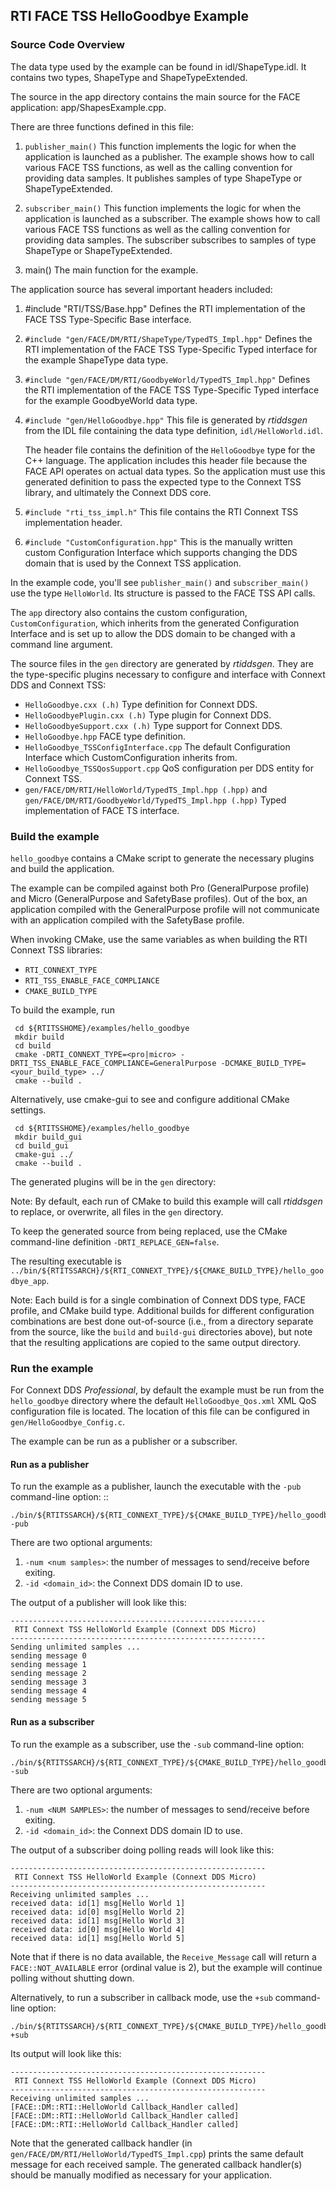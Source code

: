 ## RTI FACE TSS HelloGoodbye Example

### Source Code Overview
The data type used by the example can be found in
idl/ShapeType.idl. It contains two types, ShapeType and ShapeTypeExtended.


The source in the app directory contains the main source for
the FACE application: app/ShapesExample.cpp.

There are three functions defined in this file:

  1. ``publisher_main()`` This function implements the logic for
     when the application is launched as a publisher. The example
     shows how to call various FACE TSS functions, as well as the
     calling convention for providing data samples. It publishes
     samples of type ShapeType or ShapeTypeExtended.

  2. ``subscriber_main()`` This function implements the logic for when the
     application is launched as a subscriber. The example shows how to
     call various FACE TSS functions as well as the calling convention
     for providing data samples. The subscriber subscribes to samples of type
     ShapeType or ShapeTypeExtended.

  3. main() The main function for the example.


The application source has several important headers included:

  1. #include "RTI/TSS/Base.hpp" Defines the RTI implementation of the
     FACE TSS Type-Specific Base interface.

  2. ``#include "gen/FACE/DM/RTI/ShapeType/TypedTS_Impl.hpp"`` Defines the RTI
     implementation of the FACE TSS Type-Specific Typed interface for
     the example ShapeType data type.

  3. ``#include "gen/FACE/DM/RTI/GoodbyeWorld/TypedTS_Impl.hpp"`` Defines the RTI
     implementation of the FACE TSS Type-Specific Typed interface for
     the example GoodbyeWorld data type.

  4. ``#include "gen/HelloGoodbye.hpp"`` This file is generated by *rtiddsgen*
     from the IDL file containing the data type definition,
     ``idl/HelloWorld.idl``.

     The header file contains the definition of the ``HelloGoodbye`` type
     for the C++ language. The application includes this header file
     because the FACE API operates on actual data types. So the
     application must use this generated definition to pass the
     expected type to the Connext TSS library, and ultimately
     the Connext DDS core.

  5. ``#include "rti_tss_impl.h"`` This file contains the RTI Connext TSS
     implementation header.

  6. ``#include "CustomConfiguration.hpp"`` This is the manually written custom
     Configuration Interface which supports changing the DDS domain that is used by
     the Connext TSS application.

In the example code, you'll see ``publisher_main()`` and ``subscriber_main()``
use the type ``HelloWorld``. Its structure is passed
to the FACE TSS API calls.

The ``app`` directory also contains the custom configuration,
``CustomConfiguration``, which inherits from the generated Configuration Interface
and is set up to allow the DDS domain to be changed with a command line argument.

The source files in the ``gen`` directory are generated by *rtiddsgen*.
They are the type-specific plugins necessary to configure and
interface with Connext DDS and Connext TSS:

  - ``HelloGoodbye.cxx (.h)`` Type definition for Connext DDS.
  - ``HelloGoodbyePlugin.cxx (.h)`` Type plugin for Connext DDS.
  - ``HelloGoodbyeSupport.cxx (.h)`` Type support for Connext DDS.
  - ``HelloGoodbye.hpp`` FACE type definition.
  - ``HelloGoodbye_TSSConfigInterface.cpp`` The default Configuration Interface which CustomConfiguration inherits from.
  - ``HelloGoodbye_TSSQosSupport.cpp`` QoS configuration per DDS entity for Connext TSS.
  - ``gen/FACE/DM/RTI/HelloWorld/TypedTS_Impl.hpp (.hpp)`` and  ``gen/FACE/DM/RTI/GoodbyeWorld/TypedTS_Impl.hpp (.hpp)`` Typed implementation of FACE TS interface.


### Build the example

``hello_goodbye`` contains a CMake script to generate the
necessary plugins and build the application.

The example can be compiled against both Pro (GeneralPurpose profile) and Micro
(GeneralPurpose and SafetyBase profiles). Out of the box, an application
compiled with the GeneralPurpose profile will not communicate with an application
compiled with the SafetyBase profile.

When invoking CMake, use the same variables as when building the RTI Connext TSS libraries:

- ``RTI_CONNEXT_TYPE``
- ``RTI_TSS_ENABLE_FACE_COMPLIANCE``
- ``CMAKE_BUILD_TYPE``

To build the example, run

     cd ${RTITSSHOME}/examples/hello_goodbye
     mkdir build
     cd build
     cmake -DRTI_CONNEXT_TYPE=<pro|micro> -DRTI_TSS_ENABLE_FACE_COMPLIANCE=GeneralPurpose -DCMAKE_BUILD_TYPE=<your_build_type> ../
     cmake --build .


Alternatively, use cmake-gui to see and configure additional CMake settings.


     cd ${RTITSSHOME}/examples/hello_goodbye
     mkdir build_gui
     cd build_gui
     cmake-gui ../
     cmake --build .


The generated plugins will be in the ``gen`` directory:

Note: By default, each run of CMake to build this example will call *rtiddsgen* to
replace, or overwrite, all files in the ``gen`` directory.

To keep the generated source from being replaced, use the
CMake command-line definition ``-DRTI_REPLACE_GEN=false``.


The resulting executable is
``../bin/${RTITSSARCH}/${RTI_CONNEXT_TYPE}/${CMAKE_BUILD_TYPE}/hello_goodbye_app``.


Note: Each build is for a single combination of Connext DDS type, FACE profile, and
CMake build type. Additional builds for different configuration combinations are
best done out-of-source (i.e., from a directory separate from the source, like the
``build`` and ``build-gui`` directories above), but note that the resulting
applications are copied to the same output directory.


### Run the example

For Connext DDS *Professional*, by default the example must be run from the
``hello_goodbye`` directory where the default ``HelloGoodbye_Qos.xml`` XML
QoS configuration file is located.  The location of this file can be configured
in ``gen/HelloGoodbye_Config.c``.

The example can be run as a publisher or a subscriber.

#### Run as a publisher
To run the example as a publisher, launch the executable with
the ``-pub`` command-line option: ::

    ./bin/${RTITSSARCH}/${RTI_CONNEXT_TYPE}/${CMAKE_BUILD_TYPE}/hello_goodbye_app -pub

There are two optional arguments:
  1. ``-num <num samples>``: the number of messages to send/receive before
     exiting.
  2. ``-id <domain_id>``: the Connext DDS domain ID to use.

The output of a publisher will look like this:

    ---------------------------------------------------------
     RTI Connext TSS HelloWorld Example (Connext DDS Micro)
    ---------------------------------------------------------
    Sending unlimited samples ...
    sending message 0
    sending message 1
    sending message 2
    sending message 3
    sending message 4
    sending message 5



#### Run as a subscriber

To run the example as a subscriber, use the ``-sub`` command-line option:

    ./bin/${RTITSSARCH}/${RTI_CONNEXT_TYPE}/${CMAKE_BUILD_TYPE}/hello_goodbye_app -sub

There are two optional arguments:
  1. ``-num <NUM SAMPLES>``: the number of messages to send/receive before
     exiting.
  2. ``-id <domain_id>``: the Connext DDS domain ID to use.

The output of a subscriber doing polling reads will look like this:

    ---------------------------------------------------------
     RTI Connext TSS HelloWorld Example (Connext DDS Micro)
    ---------------------------------------------------------
    Receiving unlimited samples ...
    received data: id[1] msg[Hello World 1]
    received data: id[0] msg[Hello World 2]
    received data: id[1] msg[Hello World 3]
    received data: id[0] msg[Hello World 4]
    received data: id[1] msg[Hello World 5]

Note that if there is no data available, the ``Receive_Message`` call will
return a ``FACE::NOT_AVAILABLE`` error (ordinal value is 2), but the example
will continue polling without shutting down.

Alternatively, to run a subscriber in callback mode,
use the ``+sub`` command-line option:

    ./bin/${RTITSSARCH}/${RTI_CONNEXT_TYPE}/${CMAKE_BUILD_TYPE}/hello_goodbye_app +sub

Its output will look like this:

    ---------------------------------------------------------
     RTI Connext TSS HelloWorld Example (Connext DDS Micro)
    ---------------------------------------------------------
    Receiving unlimited samples ...
    [FACE::DM::RTI::HelloWorld Callback_Handler called]
    [FACE::DM::RTI::HelloWorld Callback_Handler called]
    [FACE::DM::RTI::HelloWorld Callback_Handler called]

Note that the generated callback handler (in ``gen/FACE/DM/RTI/HelloWorld/TypedTS_Impl.cpp``)
prints the same default message for each received sample. The generated
callback handler(s) should be manually modified as necessary for your
application.
